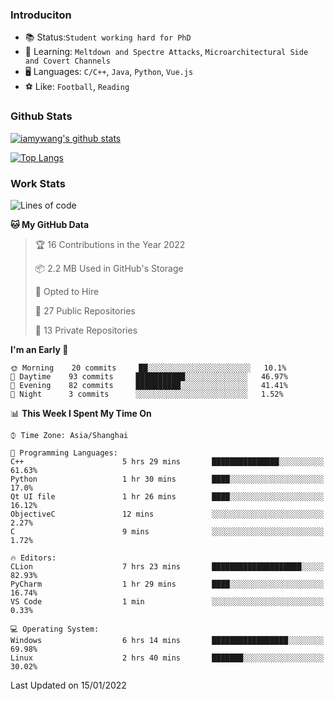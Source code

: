 ### Introduciton

- 📚 Status:`Student working hard for PhD`
- 🔎 Learning: `Meltdown and Spectre Attacks`, `Microarchitectural Side and Covert Channels`
- 🖥️ Languages: `C/C++`, `Java`, `Python`, `Vue.js`
- ⚽ Like: `Football`, `Reading`

### Github Stats

[![iamywang's github stats](https://github-readme-stats.vercel.app/api?username=iamywang&count_private=true&show_icons=true)]()

[![Top Langs](https://github-readme-stats.vercel.app/api/top-langs/?username=iamywang&layout=compact)]()

### Work Stats

<!--START_SECTION:waka-->
![Lines of code](https://img.shields.io/badge/From%20Hello%20World%20I%27ve%20Written-537%20Thousand%20lines%20of%20code-blue)

**🐱 My GitHub Data** 

> 🏆 16 Contributions in the Year 2022
 > 
> 📦 2.2 MB Used in GitHub's Storage 
 > 
> 💼 Opted to Hire
 > 
> 📜 27 Public Repositories 
 > 
> 🔑 13 Private Repositories  
 > 
**I'm an Early 🐤** 

```text
🌞 Morning    20 commits     ██░░░░░░░░░░░░░░░░░░░░░░░   10.1% 
🌆 Daytime    93 commits     ███████████░░░░░░░░░░░░░░   46.97% 
🌃 Evening    82 commits     ██████████░░░░░░░░░░░░░░░   41.41% 
🌙 Night      3 commits      ░░░░░░░░░░░░░░░░░░░░░░░░░   1.52%

```


📊 **This Week I Spent My Time On** 

```text
⌚︎ Time Zone: Asia/Shanghai

💬 Programming Languages: 
C++                      5 hrs 29 mins       ███████████████░░░░░░░░░░   61.63% 
Python                   1 hr 30 mins        ████░░░░░░░░░░░░░░░░░░░░░   17.0% 
Qt UI file               1 hr 26 mins        ████░░░░░░░░░░░░░░░░░░░░░   16.12% 
ObjectiveC               12 mins             ░░░░░░░░░░░░░░░░░░░░░░░░░   2.27% 
C                        9 mins              ░░░░░░░░░░░░░░░░░░░░░░░░░   1.72%

🔥 Editors: 
CLion                    7 hrs 23 mins       ████████████████████░░░░░   82.93% 
PyCharm                  1 hr 29 mins        ████░░░░░░░░░░░░░░░░░░░░░   16.74% 
VS Code                  1 min               ░░░░░░░░░░░░░░░░░░░░░░░░░   0.33%

💻 Operating System: 
Windows                  6 hrs 14 mins       █████████████████░░░░░░░░   69.98% 
Linux                    2 hrs 40 mins       ███████░░░░░░░░░░░░░░░░░░   30.02%

```


 Last Updated on 15/01/2022
<!--END_SECTION:waka-->
